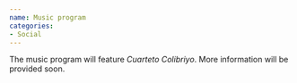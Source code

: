 ```yaml
---
name: Music program
categories:
- Social
---
```


The music program will feature _Cuarteto Colibriyo_. More information will be
provided soon.
